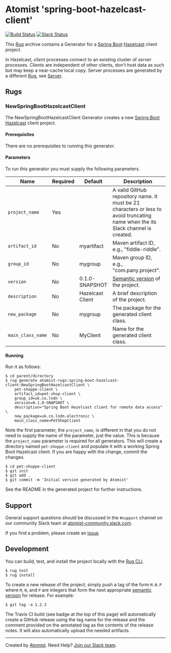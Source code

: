 # Atomist 'spring-boot-hazelcast-client'

[![Build Status](https://travis-ci.org/atomist-rugs/spring-boot-hazelcast-client.svg?branch=master)](https://travis-ci.org/atomist-rugs/spring-boot-hazelcast-client)
[![Slack Status](https://join.atomist.com/badge.svg)](https://join.atomist.com)

This [Rug][rug] archive contains a Generator for a [Spring Boot][boot]
[Hazelcast][hazelcast] client project.

In Hazelcast, *client* processes connect to an existing cluster of *server* processes.
Clients are independent of other clients, don't host data as such but may keep a near-cache
local copy. Server processes are generated by a different [Rug][rug], see [Server][server].

[rug]: http://docs.atomist.com/
[boot]: https://projects.spring.io/spring-boot/
[hazelcast]: https://hazelcast.org/
[server]: https://github.com/atomist-rugs/spring-boot-hazelcast-server

## Rugs

### NewSpringBootHazelcastClient

The NewSpringBootHazelcastClient Generator creates a new [Spring
Boot][boot] [Hazelcast][hazelcast] client project.

[boot]: https://projects.spring.io/spring-boot/
[hazelcast]: https://hazelcast.org/

#### Prerequisites

There are no prerequisites to running this generator.

#### Parameters

To run this generator you must supply the following parameters.

Name | Required | Default | Description
-----|----------|---------|------------
`project_name` | Yes | |  A valid GitHub repository name.  It must be 21 characters or less to avoid truncating name when the its Slack channel is created.
`artifact_id` | No | myartifact | Maven artifact ID, e.g., "fiddle-riddle".
`group_id` | No | mygroup |  Maven group ID, e.g., "com.pany.project".
`version` | No | 0.1.0-SNAPSHOT | [Semantic version][semver] of the project.
`description` | No | Hazelcast Client | A brief description of the project.
`new_package` | No | mygroup | The package for the generated client class.
`main_class_name` | No | MyClient | Name for the generated client class.

[semver]: http://semver.org

#### Running

Run it as follows:

```
$ cd parent/directory
$ rug generate atomist-rugs:spring-boot-hazelcast-client:NewSpringBootHazelcastClient \
    pet-shoppe-client \
    artifact_id=pet-shop-client \
    group_id=uk.co.lndn \
    version=0.1.0-SNAPSHOT \
    description="Spring Boot Hazelcast client for remote data access" \
    new_package=uk.co.lndn.electronic \
    main_class_name=PetShopClient
```

Note the first parameter, the `project_name`, is different in that you
do not need to supply the name of the parameter, just the value.  This
is because the `project_name` parameter is required for all
generators.  This will create a directory named `pet-shoppe-client` and
populate it with a working Spring Boot Hazelcast client.  If you are happy
with the change, commit the changes.

```
$ cd pet-shoppe-client
$ git init
$ git add .
$ git commit -m 'Initial version generated by Atomist'
```

See the README in the generated project for further instructions.

## Support

General support questions should be discussed in the `#support`
channel on our community Slack team
at [atomist-community.slack.com][slack].

If you find a problem, please create an [issue][].

[issue]: https://github.com/atomist-rugs/spring-boot-hazelcast-client/issues

## Development

You can build, test, and install the project locally with
the [Rug CLI][cli].

[cli]: https://github.com/atomist/rug-cli

```
$ rug test
$ rug install
```

To create a new release of the project, simply push a tag of the form
`M.N.P` where `M`, `N`, and `P` are integers that form the next
appropriate [semantic version][semver] for release.  For example:

[semver]: http://semver.org

```
$ git tag -a 1.2.3
```

The Travis CI build (see badge at the top of this page) will
automatically create a GitHub release using the tag name for the
release and the comment provided on the annotated tag as the contents
of the release notes.  It will also automatically upload the needed
artifacts.

---
Created by [Atomist][atomist].
Need Help?  [Join our Slack team][slack].

[atomist]: https://www.atomist.com/
[slack]: https://join.atomist.com/
